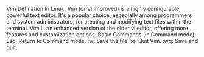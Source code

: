 Vim Defination 
In Linux, Vim (or Vi Improved) is a highly configurable, powerful text editor. It's a popular choice, especially among programmers and system administrators, for creating and modifying text files within the terminal. Vim is an enhanced version of the older vi editor, offering more features and customization options. 
Basic Commands (in Command mode):
Esc: Return to Command mode. 
:w: Save the file. 
:q: Quit Vim. 
:wq: Save and quit. 

